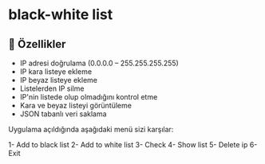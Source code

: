 # black-white list


## 🚩 Özellikler

-  IP adresi doğrulama (0.0.0.0 – 255.255.255.255)
-  IP kara listeye ekleme
-  IP beyaz listeye ekleme
-  Listelerden IP silme
-  IP'nin listede olup olmadığını kontrol etme
-  Kara ve beyaz listeyi görüntüleme
-  JSON tabanlı veri saklama

Uygulama açıldığında aşağıdaki menü sizi karşılar:

1- Add to black list
2- Add to white list
3- Check
4- Show list
5- Delete ip
6- Exit
